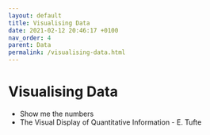 ```yaml
---
layout: default
title: Visualising Data
date: 2021-02-12 20:46:17 +0100
nav_order: 4
parent: Data
permalink: /visualising-data.html
---
```


# Visualising Data

* Show me the numbers
* The Visual Display of Quantitative Information - E. Tufte